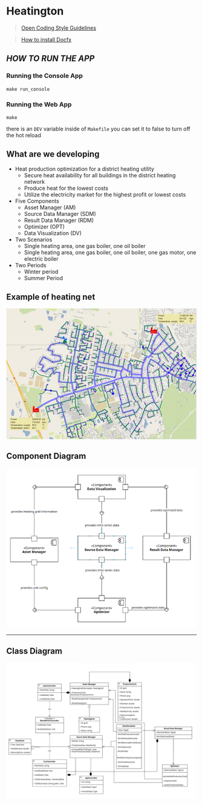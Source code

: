 # Heatington

> [Open Coding Style Guidelines](./docs/CODING-STYLE.md)

> [How to install Docfx](./docs/introduction.md)

## _HOW TO RUN THE APP_
### Running the Console App
```shell
make run_console
```

### Running the Web App
```shell
make
```
there is an `DEV` variable inside of `Makefile` you can set it to false to turn off the hot reload


## What are we developing
- Heat production optimization for a district heating utility
  - Secure heat availability for all buildings in the district heating network
  - Produce heat for the lowest costs
  - Utilize the electricity market for the highest profit or lowest costs
- Five Components
  - Asset Manager (AM)
  - Source Data Manager (SDM)
  - Result Data Manager (RDM)
  - Optimizer (OPT)
  - Data Visualization (DV)
- Two Scenarios
  - Single heating area, one gas boiler, one oil boiler
  - Single heating area, one gas boiler, one oil boiler, one gas motor, one electric boiler
- Two Periods
  - Winter period
  - Summer Period

## Example of heating net
![Example Grid](Assets/example-grid.png)

## Component Diagram

![component-diagram.png](Assets/component-diagram.png)

---
## Class Diagram

![class-diagram.png](Assets/class-diagram.png)
